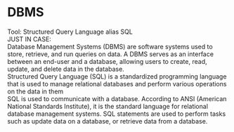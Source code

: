 # DBMS
Tool: Structured Query Language alias SQL<br>
JUST IN CASE: <br>
Database Management Systems (DBMS) are software systems used to store, retrieve, and run queries on data. A DBMS serves as an interface between an end-user and a database, allowing users to create, read, update, and delete data in the database.<br>
Structured Query Language (SQL) is a standardized programming language that is used to manage relational databases and perform various operations on the data in them<br>
SQL is used to communicate with a database. According to ANSI (American National Standards Institute), it is the standard language for relational database management systems. SQL statements are used to perform tasks such as update data on a database, or retrieve data from a database.
